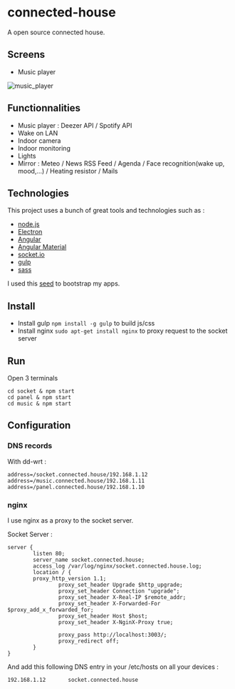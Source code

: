 # connected-house
A open source connected house.

## Screens

- Music player

![music_player](https://cloud.githubusercontent.com/assets/8517072/12561916/b4881d1c-c3a2-11e5-8c52-483bfcefc87f.png)

## Functionnalities

- Music player : Deezer API / Spotify API
- Wake on LAN
- Indoor camera
- Indoor monitoring
- Lights
- Mirror : Meteo / News RSS Feed / Agenda / Face recognition(wake up, mood,...) / Heating resistor / Mails

## Technologies

This project uses a bunch of great tools and technologies such as :

- [node.js](http://nodejs.org/)
- [Electron](http://electron.atom.io/)
- [Angular](https://angularjs.org/)
- [Angular Material](https://material.angularjs.org/)
- [socket.io](http://socket.io/)
- [gulp](http://gulpjs.com/)
- [sass](http://sass-lang.com/)

I used this [seed](https://github.com/MatthieuLemoine/angular-material-express-seed.git) to bootstrap my apps.

## Install

- Install gulp `npm install -g gulp` to build js/css
- Install nginx `sudo apt-get install nginx` to proxy request to the socket server

## Run

Open 3 terminals

    cd socket & npm start
    cd panel & npm start
    cd music & npm start

## Configuration

### DNS records

With dd-wrt :

    address=/socket.connected.house/192.168.1.12
    address=/music.connected.house/192.168.1.11
    address=/panel.connected.house/192.168.1.10

### nginx

I use nginx as a proxy to the socket server.

Socket Server :

    server {
            listen 80;
            server_name socket.connected.house;
            access_log /var/log/nginx/socket.connected.house.log;
            location / {
            proxy_http_version 1.1;
                    proxy_set_header Upgrade $http_upgrade;
                    proxy_set_header Connection "upgrade";
                    proxy_set_header X-Real-IP $remote_addr;
                    proxy_set_header X-Forwarded-For $proxy_add_x_forwarded_for;
                    proxy_set_header Host $host;
                    proxy_set_header X-NginX-Proxy true;

                    proxy_pass http://localhost:3003/;
                    proxy_redirect off;
            }
    }

And add this following DNS entry in your /etc/hosts on all your devices :

    192.168.1.12       socket.connected.house

